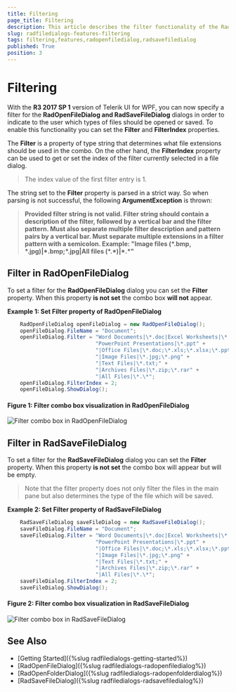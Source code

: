 ```yaml
---
title: Filtering
page_title: Filtering
description: This article describes the filter functionality of the RadOpenFileDialog and RadSaveFileDialog.
slug: radfiledialogs-features-filtering
tags: filtering,features,radopenfiledialog,radsavefiledialog
published: True
position: 3
---
```


# Filtering

With the __R3 2017 SP 1__ version of Telerik UI for WPF, you can now specify a filter for the __RadOpenFileDialog and RadSaveFileDialog__ dialogs in order to indicate to the user which types of files should be opened or saved. To enable this functionality you can set the __Filter__ and __FilterIndex__ properties. 

The __Filter__ is a property of type string that determines what file extensions should be used in the combo. On the other hand, the __FilterIndex__ property can be used to get or set the index of the filter currently selected in a file dialog.

> The index value of the first filter entry is 1. 

The string set to the __Filter__ property is parsed in a strict way. So when parsing is not successful, the following __ArgumentException__ is thrown:

> __Provided filter string is not valid. Filter string should contain a description of the filter, followed by a vertical bar and the filter pattern. Must also separate multiple filter description and pattern pairs by a vertical bar. Must separate multiple extensions in a filter pattern with a semicolon. Example: "Image files (\*.bmp, \*.jpg)|\*.bmp;\*.jpg|All files (\*.\*)|\*.\*"__

## Filter in RadOpenFileDialog

To set a filter for the __RadOpenFileDialog__ dialog you can set the __Filter__ property. When this property __is not set__ the combo box __will not__ appear.

__Example 1: Set Filter property of RadOpenFileDialog__

```C#
	RadOpenFileDialog openFileDialog = new RadOpenFileDialog();
	openFileDialog.FileName = "Document";
	openFileDialog.Filter = "Word Documents|\*.doc|Excel Worksheets|\*.xls;\*.xlsx|" +
							"PowerPoint Presentations|\*.ppt" +
							"|Office Files|\*.doc;\*.xls;\*.xlsx;\*.ppt" +
							"|Image Files|\*.jpg;\*.png" +
							"|Text Files|\*.txt;" +
							"|Archives Files|\*.zip;\*.rar" +
							"|All Files|\*.\*";
	openFileDialog.FilterIndex = 2;
	openFileDialog.ShowDialog();
```

#### __Figure 1: Filter combo box visualization in RadOpenFileDialog__

![Filter combo box in RadOpenFileDialog](images/FileDialogs_Feature_Filtering_OpenFileDialog.PNG)

## Filter in RadSaveFileDialog

To set a filter for the __RadSaveFileDialog__ dialog you can set the __Filter__ property. When this property __is not set__ the combo box will appear but will be empty. 

> Note that the filter property does not only filter the files in the main pane but also determines the type of the file which will be saved.

__Example 2: Set Filter property of RadSaveFileDialog__

```C#
	RadSaveFileDialog saveFileDialog = new RadSaveFileDialog();
	saveFileDialog.FileName = "Document";
	saveFileDialog.Filter = "Word Documents|\*.doc|Excel Worksheets|\*.xls;\*.xlsx|" +
							"PowerPoint Presentations|\*.ppt" +
							"|Office Files|\*.doc;\*.xls;\*.xlsx;\*.ppt" +
							"|Image Files|\*.jpg;\*.png" +
							"|Text Files|\*.txt;" +
							"|Archives Files|\*.zip;\*.rar" +
							"|All Files|\*.\*";
	saveFileDialog.FilterIndex = 2;
	saveFileDialog.ShowDialog();
```

#### __Figure 2: Filter combo box visualization in RadSaveFileDialog__

![Filter combo box in RadSaveFileDialog](images/FileDialogs_Feature_Filtering_SaveFileDialog.PNG)

## See Also

 * [Getting Started]({%slug radfiledialogs-getting-started%})
 * [RadOpenFileDialog]({%slug radfiledialogs-radopenfiledialog%})
 * [RadOpenFolderDialog]({%slug radfiledialogs-radopenfolderdialog%})
 * [RadSaveFileDialog]({%slug radfiledialogs-radsavefiledialog%})
